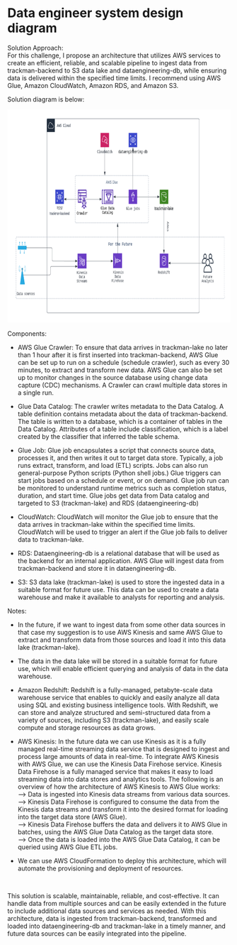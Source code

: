 # Data engineer system design diagram

Solution Approach: <br/>
For this challenge, I propose an architecture that utilizes AWS services to create an efficient, reliable, and scalable pipeline to ingest data from trackman-backend to S3 data lake and dataengineering-db, while ensuring data is delivered within the specified time limits. I recommend using AWS Glue, Amazon CloudWatch, Amazon RDS, and Amazon S3.

Solution diagram is below: <br/>

<img src="https://github.com/a-uddin/data-engineer-diagram-solution/blob/main/TrackMan%20(1).png" width="780" height="480">

Components:


- AWS Glue Crawler: 
To ensure that data arrives in trackman-lake no later than 1 hour after it is first inserted into trackman-backend, AWS Glue can be set up to run on a schedule (schedule crawler), such as every 30 minutes, to extract and transform new data. AWS Glue can also be set up to monitor changes in the source database using change data capture (CDC) mechanisms. A Crawler can crawl multiple data stores in a single run.


- Glue Data Catalog: 
The crawler writes metadata to the Data Catalog. A table definition contains metadata about the data of trackman-backend. The table is written to a database, which is a container of tables in the Data Catalog. Attributes of a table include classification, which is a label created by the classifier that inferred the table schema.

- Glue Job: 
Glue job encapsulates a script that connects source data, processes it, and then writes it out to target data store. Typically, a job runs extract, transform, and load (ETL) scripts. Jobs can also run general-purpose Python scripts (Python shell jobs.) Glue triggers can start jobs based on a schedule or event, or on demand. Glue job run can be monitored to understand runtime metrics such as completion status, duration, and start time.
Glue jobs get data from Data catalog and targeted to S3 (trackman-lake) and RDS (dataengineering-db) 

- CloudWatch: CloudWatch will monitor the Glue job to ensure that the data arrives in trackman-lake within the specified time limits. CloudWatch will be used to trigger an alert if the Glue job fails to deliver data to trackman-lake.


- RDS: 
Dataengineering-db is a relational database that will be used as the backend for an internal application. AWS Glue will ingest data from trackman-backend and store it in dataengineering-db.


- S3: 
S3 data lake (trackman-lake) is used to store the ingested data in a suitable format for future use. This data can be used to create a data warehouse and make it available to analysts for reporting and analysis.

Notes:
- In the future, if we want to ingest data from some other data sources in that case my suggestion is to use AWS Kinesis and same AWS Glue to extract and transform data from those sources and load it into this data lake (trackman-lake).

- The data in the data lake will be stored in a suitable format for future use, which will enable efficient querying and analysis of data in the data warehouse. 

- Amazon Redshift: Redshift is a fully-managed, petabyte-scale data warehouse service that enables to quickly and easily analyze all data using SQL and existing business intelligence tools. With Redshift, we can store and analyze structured and semi-structured data from a variety of sources, including S3 (trackman-lake), and easily scale compute and storage resources as data grows. 

- AWS Kinesis: In the future data we can use Kinesis as it is a fully managed real-time streaming data service that is designed to ingest and process large amounts of data in real-time. To integrate AWS Kinesis with AWS Glue, we can use the Kinesis Data Firehose service. Kinesis Data Firehose is a fully managed service that makes it easy to load streaming data into data stores and analytics tools. The following is an overview of how the architecture of AWS Kinesis to AWS Glue works: <br/>
  --> Data is ingested into Kinesis data streams from various data sources. <br/>
  --> Kinesis Data Firehose is configured to consume the data from the Kinesis data streams and transform it into the desired format for loading into the target data store (AWS Glue). <br/>
  --> Kinesis Data Firehose buffers the data and delivers it to AWS Glue in batches, using the AWS Glue Data Catalog as the target data store. <br/>
  --> Once the data is loaded into the AWS Glue Data Catalog, it can be queried using AWS Glue ETL jobs.
  <br/>
  
- We can use AWS CloudFormation to deploy this architecture, which will automate the provisioning and deployment of resources.
<br/>

This solution is scalable, maintainable, reliable, and cost-effective. It can handle data from multiple sources and can be easily extended in the future to include additional data sources and services as needed.
With this architecture, data is ingested from trackman-backend, transformed and loaded into dataengineering-db and trackman-lake in a timely manner, and future data sources can be easily integrated into the pipeline.


